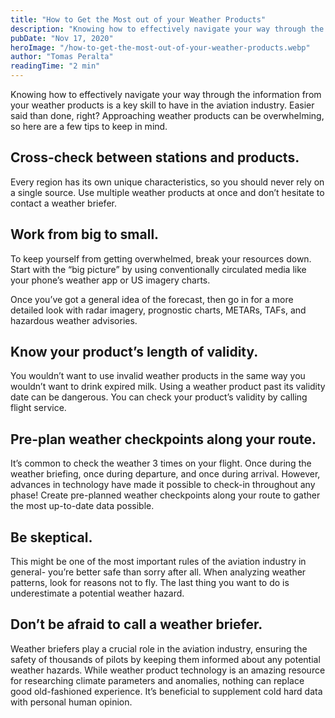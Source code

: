 ```yaml
---
title: "How to Get the Most out of your Weather Products"
description: "Knowing how to effectively navigate your way through the information from your weather products is a key skill to have in the aviation industry. Easier said than done, right? Approaching weather products can be overwhelming, so here are a few tips to keep in mind."
pubDate: "Nov 17, 2020"
heroImage: "/how-to-get-the-most-out-of-your-weather-products.webp"
author: "Tomas Peralta"
readingTime: "2 min"
---
```


Knowing how to effectively navigate your way through the information from your weather products is a key skill to have in the aviation industry. Easier said than done, right? Approaching weather products can be overwhelming, so here are a few tips to keep in mind.

## Cross-check between stations and products.

Every region has its own unique characteristics, so you should never rely on a single source. Use multiple weather products at once and don’t hesitate to contact a weather briefer.

## Work from big to small.

To keep yourself from getting overwhelmed, break your resources down. Start with the “big picture” by using conventionally circulated media like your phone’s weather app or US imagery charts.

Once you’ve got a general idea of the forecast, then go in for a more detailed look with radar imagery, prognostic charts, METARs, TAFs, and hazardous weather advisories.

## Know your product’s length of validity.

You wouldn’t want to use invalid weather products in the same way you wouldn’t want to drink expired milk. Using a weather product past its validity date can be dangerous. You can check your product’s validity by calling flight service.

## Pre-plan weather checkpoints along your route.

It’s common to check the weather 3 times on your flight. Once during the weather briefing, once during departure, and once during arrival. However, advances in technology have made it possible to check-in throughout any phase! Create pre-planned weather checkpoints along your route to gather the most up-to-date data possible.

## Be skeptical.

This might be one of the most important rules of the aviation industry in general- you’re better safe than sorry after all. When analyzing weather patterns, look for reasons not to fly. The last thing you want to do is underestimate a potential weather hazard.

## Don’t be afraid to call a weather briefer.

Weather briefers play a crucial role in the aviation industry, ensuring the safety of thousands of pilots by keeping them informed about any potential weather hazards. While weather product technology is an amazing resource for researching climate parameters and anomalies, nothing can replace good old-fashioned experience. It’s beneficial to supplement cold hard data with personal human opinion.
